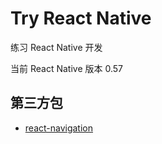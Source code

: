 # Try React Native

练习 React Native 开发

当前 React Native 版本 0.57

## 第三方包

* [react-navigation](https://reactnavigation.org/)
